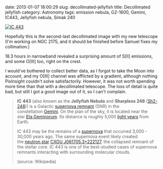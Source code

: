 date: 2013-01-07 18:00:29
slug: decollimated-jellyfish
title: Decollimated jellyfish
category: Astronomy
tags: emission nebula, G2-1600, Gemini, IC443, Jellyfish nebula, Simak 240

[![][1]][1]

Hopefully this is the second-last decollimated image with my new telescope (I'm
working on NGC 2175, and it should be finished before Samuel fixes my
collimation.)

18.3 hours in narrowband revealed a surprising amount of S[II] emissions, and
some O[III] too, right on the crest.

I would've bothered to collect better data, as I forgot to take the Moon into
account, and my O[III] channel was afflicted by a gradient, although nothing
PixInsight couldn't solve satisfactorily. However, it was not worth spending
more time than that with a decollimated telescope. The loss of detail is quite
bad, but still I got a good image out of it, so I can't complain.


> **IC 443** (also known as the **Jellyfish Nebula** and **Sharpless
> 248** ([Sh2-248](http://en.wikipedia.org/wiki/Sharpless_catalog))) is a
> Galactic [supernova
> remnant](http://en.wikipedia.org/wiki/Supernova_remnant) (SNR) in the
> constellation [Gemini](http://en.wikipedia.org/wiki/Gemini_(constellation)).
> On the plan of the sky, it is located near the star [Eta
> Geminorum](http://en.wikipedia.org/wiki/Eta_Geminorum). Its distance is
> roughly 5,000 [light years](http://en.wikipedia.org/wiki/Light_year) from
> Earth.
>
> IC 443 may be the remains of
> a [supernova](http://en.wikipedia.org/wiki/Supernova) that occurred 3,000 -
> 30,000 years ago. The same supernova event likely created the [neutron
> star](http://en.wikipedia.org/wiki/Neutron_star) [CXOU
> J061705.3+222127](http://en.wikipedia.org/wiki/CXOU_J061705.3%2B222127), the
> collapsed remnant of the stellar core. IC 443 is one of the best-studied cases
> of supernova remnants interacting with surrounding molecular clouds.
>
> (source: Wikipedia)

[1]: |filename|/images/2013_ic443.jpg "IC 443"
